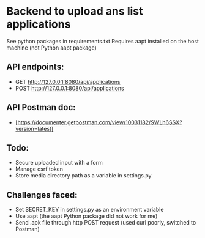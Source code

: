 # Backend to upload ans list applications

See python packages in requirements.txt
Requires aapt installed on the host machine (not Python aapt package)

## API endpoints:
* GET http://127.0.0.1:8080/api/applications
* POST http://127.0.0.1:8080/api/applications

## API Postman doc:
* [https://documenter.getpostman.com/view/10031182/SWLh6SSX?version=latest]

## Todo:
* Secure uploaded input with a form
* Manage csrf token
* Store media directory path as a variable in settings.py

## Challenges faced:
* Set SECRET_KEY in settings.py as an environment variable
* Use aapt (the aapt Python package did not work for me)
* Send .apk file through http POST request (used curl poorly, switched to Postman)